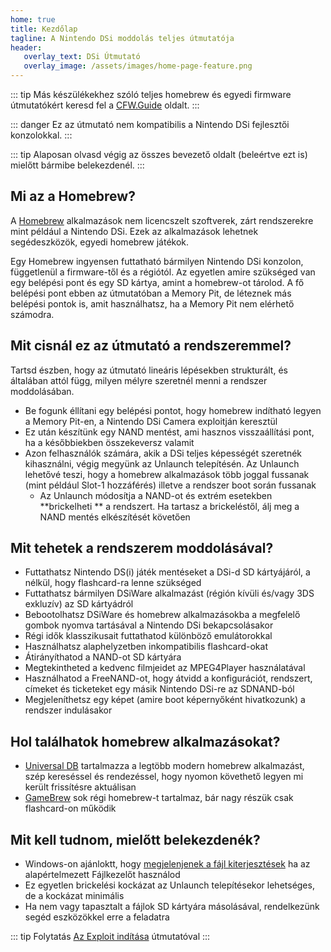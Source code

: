 ```yaml
---
home: true
title: Kezdőlap
tagline: A Nintendo DSi moddolás teljes útmutatója
header:
   overlay_text: DSi Útmutató
   overlay_image: /assets/images/home-page-feature.png
---
```


::: tip
Más készülékekhez szóló teljes homebrew és egyedi firmware útmutatókért keresd fel a [CFW.Guide](https://cfw.guide/) oldalt.
:::

::: danger
Ez az útmutató nem kompatibilis a Nintendo DSi fejlesztői konzolokkal.
:::

::: tip
Alaposan olvasd végig az összes bevezető oldalt (beleértve ezt is) mielőtt bármibe belekezdenél.
:::

## Mi az a Homebrew?

A [Homebrew](https://en.wikipedia.org/wiki/Homebrew_(video_games)) alkalmazások nem licencszelt szoftverek, zárt rendszerekre mint például a Nintendo DSi. Ezek az alkalmazások lehetnek segédeszközök, egyedi homebrew játékok.

Egy Homebrew ingyensen futtatható bármilyen Nintendo DSi konzolon, függetlenül a firmware-től és a régiótól. Az egyetlen amire szükséged van egy belépési pont és egy SD kártya, amint a homebrew-ot tárolod. A fő belépési pont ebben az útmutatóban a Memory Pit, de léteznek más belépési pontok is, amit használhatsz, ha a Memory Pit nem elérhető számodra.

## Mit cisnál ez az útmutató a rendszeremmel?

Tartsd észben, hogy az útmutató lineáris lépésekben strukturált, és általában attól függ, milyen mélyre szeretnél menni a rendszer moddolásában.

- Be fogunk éllítani egy belépési pontot, hogy homebrew indítható legyen a Memory Pit-en, a Nintendo DSi Camera exploitján keresztül
- Ez után készítünk egy NAND mentést, ami hasznos visszaállítási pont, ha a későbbiekben összekeversz valamit
- Azon felhasználók számára, akik a DSi teljes képességét szeretnék kihasználni, végig megyünk az Unlaunch telepítésén. Az Unlaunch lehetővé teszi, hogy a homebrew alkalmazások több joggal fussanak (mint például Slot-1 hozzáférés) illetve a rendszer boot során fussanak
   - Az Unlaunch módosítja a NAND-ot és extrém esetekben **brickelheti ** a rendszert. Ha tartasz a brickeléstől, álj meg a NAND mentés elkészítését követően

## Mit tehetek a rendszerem moddolásával?

- Futtathatsz Nintendo DS(i) játék mentéseket a DSi-d SD kártyájáról, a nélkül, hogy flashcard-ra lenne szükséged
- Futtathatsz bármilyen DSiWare alkalmazást (régión kívüli és/vagy 3DS exkluzív) az SD kártyádról
- Bebootolhatsz DSiWare és homebrew alkalmazásokba a megfelelő gombok nyomva tartásával a Nintendo DSi bekapcsolásakor
- Régi idők klasszikusait futtathatod különböző emulátorokkal
- Használhatsz alaphelyzetben inkompatibilis flashcard-okat
- Átirányíthatod a NAND-ot SD kártyára
- Megtekintheted a kedvenc filmjeidet az MPEG4Player használatával
- Használhatod a FreeNAND-ot, hogy átvidd a konfigurációt, rendszert, címeket és ticketeket egy másik Nintendo DSi-re az SDNAND-ból
- Megjeleníthetsz egy képet (amire boot képernyőként hivatkozunk) a rendszer indulásakor

## Hol találhatok homebrew alkalmazásokat?

- [Universal DB](https://db.universal-team.net/ds) tartalmazza a legtöbb modern homebrew alkalmazást, szép kereséssel és rendezéssel, hogy nyomon követhető legyen mi került frissítésre aktuálisan
- [GameBrew](https://www.gamebrew.org/wiki/List_of_all_DS_homebrew) sok régi homebrew-t tartalmaz, bár nagy részük csak flashcard-on működik

## Mit kell tudnom, mielőtt belekezdenék?

- Windows-on ajánloktt, hogy [megjelenjenek a fájl kiterjesztések](file-extensions-%28windows%29) ha az alapértelmezett Fájlkezelőt használod
- Ez egyetlen brickelési kockázat az Unlaunch telepítésekor lehetséges, de a kockázat minimális
- Ha nem vagy tapasztalt a fájlok SD kártyára másolásával, rendelkezünk segéd eszközökkel erre a feladatra

::: tip
Folytatás [Az Exploit indítása](launching-the-exploit) útmutatóval
:::
